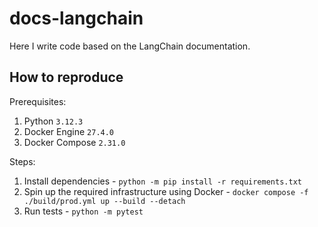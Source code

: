 # docs-langchain

Here I write code based on the LangChain documentation.

## How to reproduce

Prerequisites:

1. Python `3.12.3`
2. Docker Engine `27.4.0`
3. Docker Compose `2.31.0`

Steps:

1. Install dependencies -
`python -m pip install -r requirements.txt`
2. Spin up the required infrastructure using Docker -
`docker compose -f ./build/prod.yml up --build --detach`
3. Run tests -
`python -m pytest`

